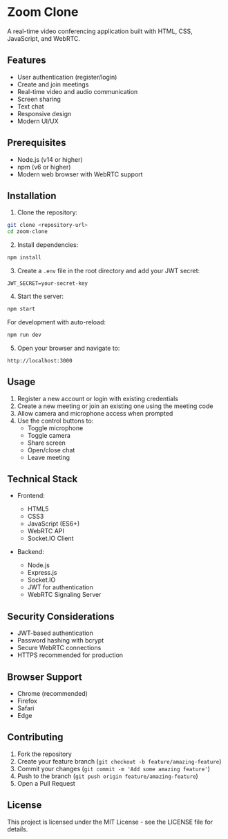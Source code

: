 # Zoom Clone

A real-time video conferencing application built with HTML, CSS, JavaScript, and WebRTC.

## Features

- User authentication (register/login)
- Create and join meetings
- Real-time video and audio communication
- Screen sharing
- Text chat
- Responsive design
- Modern UI/UX

## Prerequisites

- Node.js (v14 or higher)
- npm (v6 or higher)
- Modern web browser with WebRTC support

## Installation

1. Clone the repository:
```bash
git clone <repository-url>
cd zoom-clone
```

2. Install dependencies:
```bash
npm install
```

3. Create a `.env` file in the root directory and add your JWT secret:
```
JWT_SECRET=your-secret-key
```

4. Start the server:
```bash
npm start
```

For development with auto-reload:
```bash
npm run dev
```

5. Open your browser and navigate to:
```
http://localhost:3000
```

## Usage

1. Register a new account or login with existing credentials
2. Create a new meeting or join an existing one using the meeting code
3. Allow camera and microphone access when prompted
4. Use the control buttons to:
   - Toggle microphone
   - Toggle camera
   - Share screen
   - Open/close chat
   - Leave meeting

## Technical Stack

- Frontend:
  - HTML5
  - CSS3
  - JavaScript (ES6+)
  - WebRTC API
  - Socket.IO Client

- Backend:
  - Node.js
  - Express.js
  - Socket.IO
  - JWT for authentication
  - WebRTC Signaling Server

## Security Considerations

- JWT-based authentication
- Password hashing with bcrypt
- Secure WebRTC connections
- HTTPS recommended for production

## Browser Support

- Chrome (recommended)
- Firefox
- Safari
- Edge

## Contributing

1. Fork the repository
2. Create your feature branch (`git checkout -b feature/amazing-feature`)
3. Commit your changes (`git commit -m 'Add some amazing feature'`)
4. Push to the branch (`git push origin feature/amazing-feature`)
5. Open a Pull Request

## License

This project is licensed under the MIT License - see the LICENSE file for details. 